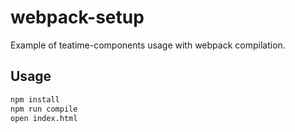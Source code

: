 webpack-setup
=============

Example of teatime-components usage with webpack compilation.


## Usage

```bash
npm install
npm run compile
open index.html
```
